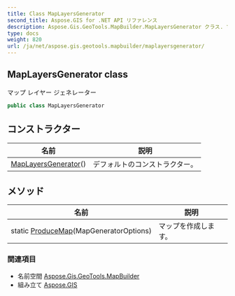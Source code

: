 ```yaml
---
title: Class MapLayersGenerator
second_title: Aspose.GIS for .NET API リファレンス
description: Aspose.Gis.GeoTools.MapBuilder.MapLayersGenerator クラス. マップ レイヤー ジェネレーター
type: docs
weight: 820
url: /ja/net/aspose.gis.geotools.mapbuilder/maplayersgenerator/
---
```

## MapLayersGenerator class

マップ レイヤー ジェネレーター

```csharp
public class MapLayersGenerator
```

## コンストラクター

| 名前 | 説明 |
| --- | --- |
| [MapLayersGenerator](maplayersgenerator/)() | デフォルトのコンストラクター。 |

## メソッド

| 名前 | 説明 |
| --- | --- |
| static [ProduceMap](../../aspose.gis.geotools.mapbuilder/maplayersgenerator/producemap/)(MapGeneratorOptions) | マップを作成します。 |

### 関連項目

* 名前空間 [Aspose.Gis.GeoTools.MapBuilder](../../aspose.gis.geotools.mapbuilder/)
* 組み立て [Aspose.GIS](../../)


